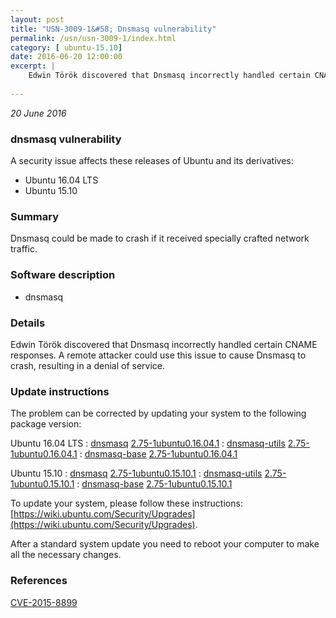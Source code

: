 ```yaml
---
layout: post
title: "USN-3009-1&#58; Dnsmasq vulnerability"
permalink: /usn/usn-3009-1/index.html
category: [ ubuntu-15.10]
date: 2016-06-20 12:00:00
excerpt: |
    Edwin Török discovered that Dnsmasq incorrectly handled certain CNAME responses. A remote attacker could use this issue to cause Dnsmasq to crash, resulting in a denial of service. 
    
--- 
```

 
 

*20 June 2016*

### dnsmasq vulnerability

A security issue affects these releases of Ubuntu and its derivatives:

* Ubuntu 16.04 LTS
* Ubuntu 15.10

### Summary

Dnsmasq could be made to crash if it received specially crafted network traffic.

### Software description

* dnsmasq 

### Details

Edwin Török discovered that Dnsmasq incorrectly handled certain CNAME responses. A remote attacker could use this issue to cause Dnsmasq to crash, resulting in a denial of service. 

### Update instructions

The problem can be corrected by updating your system to the following package version:

Ubuntu 16.04 LTS
 : [dnsmasq](https://launchpad.net/ubuntu/+source/dnsmasq) <span> [2.75-1ubuntu0.16.04.1](https://launchpad.net/ubuntu/+source/dnsmasq/2.75-1ubuntu0.16.04.1) </span> 
 : [dnsmasq-utils](https://launchpad.net/ubuntu/+source/dnsmasq) <span> [2.75-1ubuntu0.16.04.1](https://launchpad.net/ubuntu/+source/dnsmasq/2.75-1ubuntu0.16.04.1) </span> 
 : [dnsmasq-base](https://launchpad.net/ubuntu/+source/dnsmasq) <span> [2.75-1ubuntu0.16.04.1](https://launchpad.net/ubuntu/+source/dnsmasq/2.75-1ubuntu0.16.04.1) </span> 

Ubuntu 15.10
 : [dnsmasq](https://launchpad.net/ubuntu/+source/dnsmasq) <span> [2.75-1ubuntu0.15.10.1](https://launchpad.net/ubuntu/+source/dnsmasq/2.75-1ubuntu0.15.10.1) </span> 
 : [dnsmasq-utils](https://launchpad.net/ubuntu/+source/dnsmasq) <span> [2.75-1ubuntu0.15.10.1](https://launchpad.net/ubuntu/+source/dnsmasq/2.75-1ubuntu0.15.10.1) </span> 
 : [dnsmasq-base](https://launchpad.net/ubuntu/+source/dnsmasq) <span> [2.75-1ubuntu0.15.10.1](https://launchpad.net/ubuntu/+source/dnsmasq/2.75-1ubuntu0.15.10.1) </span> 

To update your system, please follow these instructions: [https://wiki.ubuntu.com/Security/Upgrades](https://wiki.ubuntu.com/Security/Upgrades).

After a standard system update you need to reboot your computer to make all the necessary changes. 

### References

 
 [CVE-2015-8899](http://people.ubuntu.com/~ubuntu-security/cve/CVE-2015-8899)
 

